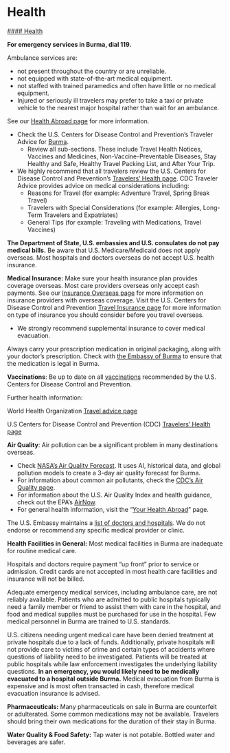 # Health

[#### Health](javascript:void(0); "Health")

**For emergency services in Burma, dial 119.**

Ambulance services are:

* not present throughout the country or are unreliable.
* not equipped with state-of-the-art medical equipment.
* not staffed with trained paramedics and often have little or no medical equipment.
* Injured or seriously ill travelers may prefer to take a taxi or private vehicle to the nearest major hospital rather than wait for an ambulance.

See our [Health Abroad page](https://travel.state.gov/content/travel/en/international-travel/before-you-go/your-health-abroad.html) for more information.

* Check the U.S. Centers for Disease Control and Prevention’s Traveler Advice for [Burma](https://wwwnc.cdc.gov/travel/destinations/traveler/none/burma).
  + Review all sub-sections. These include Travel Health Notices, Vaccines and Medicines, Non-Vaccine-Preventable Diseases, Stay Healthy and Safe, Healthy Travel Packing List, and After Your Trip.
* We highly recommend that all travelers review the U.S. Centers for Disease Control and Prevention’s [Travelers’ Health page](https://wwwnc.cdc.gov/travel/page/traveler-information-center). CDC Traveler Advice provides advice on medical considerations including:
  + Reasons for Travel (for example: Adventure Travel, Spring Break Travel)
  + Travelers with Special Considerations (for example: Allergies, Long-Term Travelers and Expatriates)
  + General Tips (for example: Traveling with Medications, Travel Vaccines)

**The Department of State, U.S. embassies and U.S. consulates do not pay medical bills.** Be aware that U.S. Medicare/Medicaid does not apply overseas. Most hospitals and doctors overseas do not accept U.S. health insurance.

**Medical Insurance:** Make sure your health insurance plan provides coverage overseas. Most care providers overseas only accept cash payments. See our [Insurance Overseas page](https://travel.state.gov/content/travel/en/international-travel/before-you-go/your-health-abroad/Insurance_Coverage_Overseas.html?cq_ck=1708701048867) for more information on insurance providers with overseas coverage. Visit the U.S. Centers for Disease Control and Prevention [Travel Insurance page](https://wwwnc.cdc.gov/travel/page/insurance) for more information on type of insurance you should consider before you travel overseas.

* We strongly recommend supplemental insurance to cover medical evacuation.

Always carry your prescription medication in original packaging, along with your doctor’s prescription. Check with [the Embassy of Burma](http://www.mewashingtondc.org/) to ensure that the medication is legal in Burma.

**Vaccinations**: Be up to date on all [vaccinations](https://wwwnc.cdc.gov/travel/destinations/traveler/none/burma?s_cid=ncezid-dgmq-travel-single-001) recommended by the U.S. Centers for Disease Control and Prevention.

Further health information:

World Health Organization [Travel advice page](https://www.who.int/travel-advice)

U.S Centers for Disease Control and Prevention (CDC) [Travelers’ Health page](https://wwwnc.cdc.gov/travel/destinations/list)

**Air Quality**: Air pollution can be a significant problem in many destinations overseas.

* Check [NASA’s Air Quality Forecast](https://aeronet.gsfc.nasa.gov/new_web/aqforecast "https://travel.state.gov/content/travel/en/international-travel/International-Travel-Country-Information-Pages/Spain.html#ExternalPopup"). It uses AI, historical data, and global pollution models to create a 3-day air quality forecast for Burma.
* For information about common air pollutants, check the [CDC’s Air Quality page](https://www.cdc.gov/air-quality/pollutants/ "https://travel.state.gov/content/travel/en/international-travel/International-Travel-Country-Information-Pages/Spain.html#ExternalPopup").
* For information about the U.S. Air Quality Index and health guidance, check out the EPA’s [AirNow](https://www.airnow.gov/aqi/aqi-basics/ "https://travel.state.gov/content/travel/en/international-travel/International-Travel-Country-Information-Pages/Spain.html#ExternalPopup").
* For general health information, visit the “[Your Health Abroad](https://travel.state.gov/content/travel/en/international-travel/before-you-go/your-health-abroad.html "https://travel.state.gov/content/travel/en/international-travel/before-you-go/your-health-abroad.html")” page.

The U.S. Embassy maintains a [list of doctors and hospitals](https://mm.usembassy.gov/wp-content/uploads/sites/13/2024/11/Untitled-document.pdf). We do not endorse or recommend any specific medical provider or clinic.

**Health Facilities in General:** Most medical facilities in Burma are inadequate for routine medical care.

Hospitals and doctors require payment “up front” prior to service or admission. Credit cards are not accepted in most health care facilities and insurance will not be billed.

Adequate emergency medical services, including ambulance care, are not reliably available. Patients who are admitted to public hospitals typically need a family member or friend to assist them with care in the hospital, and food and medical supplies must be purchased for use in the hospital. Few medical personnel in Burma are trained to U.S. standards.

U.S. citizens needing urgent medical care have been denied treatment at private hospitals due to a lack of funds. Additionally, private hospitals will not provide care to victims of crime and certain types of accidents where questions of liability need to be investigated. Patients will be treated at public hospitals while law enforcement investigates the underlying liability questions. **In an emergency, you would likely need to be medically evacuated to a hospital outside Burma.** Medical evacuation from Burma is expensive and is most often transacted in cash, therefore medical evacuation insurance is advised.

**Pharmaceuticals:** Many pharmaceuticals on sale in Burma are counterfeit or adulterated. Some common medications may not be available. Travelers should bring their own medications for the duration of their stay in Burma.

**Water Quality & Food Safety:** Tap water is not potable. Bottled water and beverages are safer.